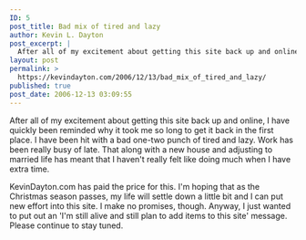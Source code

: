 ```yaml
---
ID: 5
post_title: Bad mix of tired and lazy
author: Kevin L. Dayton
post_excerpt: |
  After all of my excitement about getting this site back up and online, I have quickly been reminded why it took me so long to get it back in the first place.  I have been hit with a bad one-two punch of tired and lazy.  Work has been really busy of late.  That along with a new house and adjusting to married life has meant that I haven't really felt like doing much when I have extra time.
layout: post
permalink: >
  https://kevindayton.com/2006/12/13/bad_mix_of_tired_and_lazy/
published: true
post_date: 2006-12-13 03:09:55
---
```

After all of my excitement about getting this site back up and online, I have quickly been reminded why it took me so long to get it back in the first place.  I have been hit with a bad one-two punch of tired and lazy.  Work has been really busy of late.  That along with a new house and adjusting to married life has meant that I haven't really felt like doing much when I have extra time.
<!--break-->

KevinDayton.com has paid the price for this.  I'm hoping that as the Christmas season passes, my life will settle down a little bit and I can put new effort into this site.  I make no promises, though.  Anyway, I just wanted to put out an 'I'm still alive and still plan to add items to this site' message.  Please continue to stay tuned.